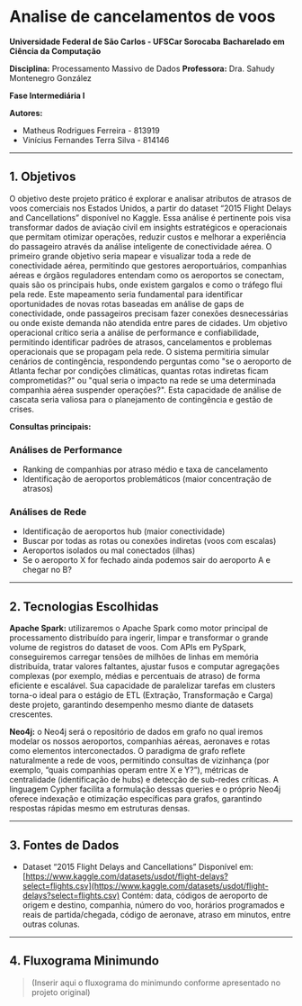 # Analise de cancelamentos de voos

**Universidade Federal de São Carlos - UFSCar Sorocaba**
**Bacharelado em Ciência da Computação**

**Disciplina:** Processamento Massivo de Dados
**Professora:** Dra. Sahudy Montenegro González

**Fase Intermediária I**

**Autores:**

* Matheus Rodrigues Ferreira - 813919
* Vinícius Fernandes Terra Silva - 814146

---

## 1. Objetivos

O objetivo deste projeto prático é explorar e analisar atributos de atrasos de voos comerciais nos Estados Unidos, a partir do dataset “2015 Flight Delays and Cancellations” disponível no Kaggle.
Essa análise é pertinente pois visa transformar dados de aviação civil em insights estratégicos e operacionais que permitam otimizar operações, reduzir custos e melhorar a experiência do passageiro através da análise inteligente de conectividade aérea.
O primeiro grande objetivo seria mapear e visualizar toda a rede de conectividade aérea, permitindo que gestores aeroportuários, companhias aéreas e órgãos reguladores entendam como os aeroportos se conectam, quais são os principais hubs, onde existem gargalos e como o tráfego flui pela rede. Este mapeamento seria fundamental para identificar oportunidades de novas rotas baseadas em análise de gaps de conectividade, onde passageiros precisam fazer conexões desnecessárias ou onde existe demanda não atendida entre pares de cidades.
Um objetivo operacional crítico seria a análise de performance e confiabilidade, permitindo identificar padrões de atrasos, cancelamentos e problemas operacionais que se propagam pela rede. O sistema permitiria simular cenários de contingência, respondendo perguntas como "se o aeroporto de Atlanta fechar por condições climáticas, quantas rotas indiretas ficam comprometidas?" ou "qual seria o impacto na rede se uma determinada companhia aérea suspender operações?". Esta capacidade de análise de cascata seria valiosa para o planejamento de contingência e gestão de crises.

**Consultas principais:**

### Análises de Performance

* Ranking de companhias por atraso médio e taxa de cancelamento
* Identificação de aeroportos problemáticos (maior concentração de atrasos)

### Análises de Rede

* Identificação de aeroportos hub (maior conectividade)
* Buscar por todas as rotas ou conexões indiretas (voos com escalas)
* Aeroportos isolados ou mal conectados (ilhas)
* Se o aeroporto X for fechado ainda podemos sair do aeroporto A e chegar no B?

---

## 2. Tecnologias Escolhidas

**Apache Spark:** utilizaremos o Apache Spark como motor principal de processamento distribuído para ingerir, limpar e transformar o grande volume de registros do dataset de voos. Com APIs em PySpark, conseguiremos carregar tensões de milhões de linhas em memória distribuída, tratar valores faltantes, ajustar fusos e computar agregações complexas (por exemplo, médias e percentuais de atraso) de forma eficiente e escalável. Sua capacidade de paralelizar tarefas em clusters torna-o ideal para o estágio de ETL (Extração, Transformação e Carga) deste projeto, garantindo desempenho mesmo diante de datasets crescentes.

**Neo4j:** o Neo4j será o repositório de dados em grafo no qual iremos modelar os nossos aeroportos, companhias aéreas, aeronaves e rotas como elementos interconectados. O paradigma de grafo reflete naturalmente a rede de voos, permitindo consultas de vizinhança (por exemplo, “quais companhias operam entre X e Y?”), métricas de centralidade (identificação de hubs) e detecção de sub-redes críticas. A linguagem Cypher facilita a formulação dessas queries e o próprio Neo4j oferece indexação e otimização específicas para grafos, garantindo respostas rápidas mesmo em estruturas densas.

---

## 3. Fontes de Dados

* Dataset “2015 Flight Delays and Cancellations”
  Disponível em: [https://www.kaggle.com/datasets/usdot/flight-delays?select=flights.csv](https://www.kaggle.com/datasets/usdot/flight-delays?select=flights.csv)
  Contém: data, códigos de aeroporto de origem e destino, companhia, número do voo, horários programados e reais de partida/chegada, código de aeronave, atraso em minutos, entre outras colunas.

---

## 4. Fluxograma Minimundo

> (Inserir aqui o fluxograma do minimundo conforme apresentado no projeto original)
